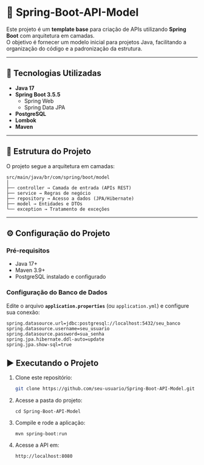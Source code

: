 # 📌 Spring-Boot-API-Model  

Este projeto é um **template base** para criação de APIs utilizando **Spring Boot** com arquitetura em camadas.  
O objetivo é fornecer um modelo inicial para projetos Java, facilitando a organização do código e a padronização da estrutura.  

---

## 🚀 Tecnologias Utilizadas  

- **Java 17**  
- **Spring Boot 3.5.5**  
  - Spring Web  
  - Spring Data JPA  
- **PostgreSQL**  
- **Lombok**  
- **Maven**  

---

## 📂 Estrutura do Projeto  

O projeto segue a arquitetura em camadas:  
```
src/main/java/br/com/spring/boot/model
│
├── controller → Camada de entrada (APIs REST)
├── service → Regras de negócio
├── repository → Acesso a dados (JPA/Hibernate)
├── model → Entidades e DTOs
└── exception → Tratamento de exceções
```

---

## ⚙️ Configuração do Projeto  

### Pré-requisitos  
- Java 17+  
- Maven 3.9+  
- PostgreSQL instalado e configurado  

### Configuração do Banco de Dados  
Edite o arquivo **`application.properties`** (ou `application.yml`) e configure sua conexão:  

```
spring.datasource.url=jdbc:postgresql://localhost:5432/seu_banco
spring.datasource.username=seu_usuario
spring.datasource.password=sua_senha
spring.jpa.hibernate.ddl-auto=update
spring.jpa.show-sql=true
```

## ▶️ Executando o Projeto  

1. Clone este repositório:  
   ```bash
   git clone https://github.com/seu-usuario/Spring-Boot-API-Model.git
2. Acesse a pasta do projeto:
   ```
   cd Spring-Boot-API-Model
3. Compile e rode a aplicação:
   ```
   mvn spring-boot:run
4. Acesse a API em:
   ```
   http://localhost:8080


